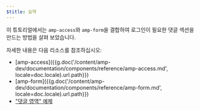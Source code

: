 ```yaml
---
$title: 요약
---
```


이 튜토리얼에서는 `amp-access`와 `amp-form`을 결합하여 로그인이 필요한 댓글 섹션을 만드는 방법을 살펴 보았습니다.

자세한 내용은 다음 리소스를 참조하십시오:

- [amp-access]({{g.doc('/content/amp-dev/documentation/components/reference/amp-access.md', locale=doc.locale).url.path}})
- [amp-form]({{g.doc('/content/amp-dev/documentation/components/reference/amp-form.md', locale=doc.locale).url.path}})
- ["댓글 영역" 예제](https://ampbyexample.com/samples_templates/comment_section/)
